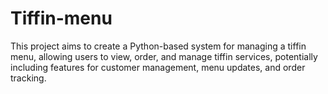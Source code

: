 # Tiffin-menu
This project aims to create a Python-based system for managing a tiffin menu, allowing users to view, order, and manage tiffin services, potentially including features for customer management, menu updates, and order tracking. 
